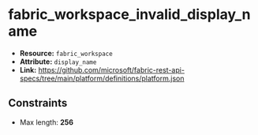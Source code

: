 # fabric_workspace_invalid_display_name

- **Resource:** `fabric_workspace`
- **Attribute:** `display_name`
- **Link:** https://github.com/microsoft/fabric-rest-api-specs/tree/main/platform/definitions/platform.json

## Constraints
- Max length: **256**
